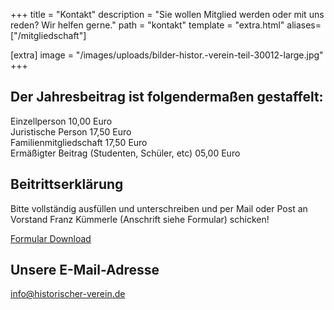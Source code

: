 +++
title = "Kontakt"
description = "Sie wollen Mitglied werden oder mit uns reden? Wir helfen gerne."
path = "kontakt"
template = "extra.html"
aliases=["/mitgliedschaft"]

[extra]
image = "/images/uploads/bilder-histor.-verein-teil-30012-large.jpg"
+++

## Der Jahresbeitrag ist folgendermaßen gestaffelt:

Einzellperson 10,00 Euro  
Juristische Person 17,50 Euro  
Familienmitgliedschaft 17,50 Euro  
Ermäßigter Beitrag (Studenten, Schüler, etc) 05,00 Euro  

## Beitrittserklärung

Bitte vollständig ausfüllen und unterschreiben und per Mail oder Post an Vorstand Franz Kümmerle (Anschrift siehe Formular) schicken!

[Formular Download](/uploads/documents/Beitrittserkl-rung-HVO-+-SEPA-Lastschriftmandat-_2_.pdf)

## Unsere E-Mail-Adresse
[info@historischer-verein.de](mailto:info@historischer-verein.de)
